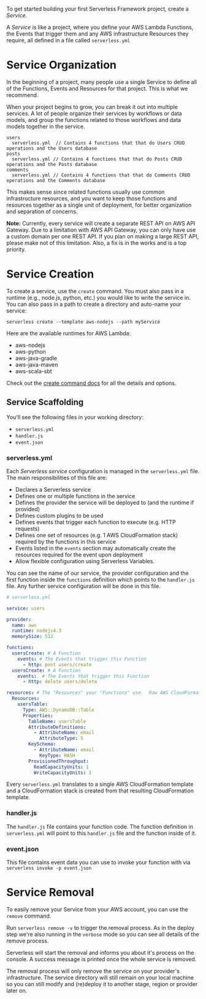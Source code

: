 <!--
title: Serverless Framework - AWS Lambda Guide - Projects & Services
menuText: Services
menuOrder: 3
description: How to manage and configure serverless services, containing your AWS Lambda functions, their events and infrastructure resources.
layout: Doc
-->

To get started building your first Serverless Framework project, create a *Service*.

A *Service* is like a project, where you define your AWS Lambda Functions, the Events that trigger them and any AWS infrastructure Resources they require, all defined in a file called `serverless.yml`

# Service Organization

In the beginning of a project, many people use a single Service to define all of the Functions, Events and Resources for that project.  This is what we recommend.

When your project begins to grow, you can break it out into multiple services.  A lot of people organize their services by workflows or data models, and group the functions related to those workflows and data models together in the service.

```
users
  serverless.yml  // Contains 4 functions that that do Users CRUD operations and the Users database
posts
  serverless.yml // Contains 4 functions that that do Posts CRUD operations and the Posts database
comments
  serverless.yml // Contains 4 functions that that do Comments CRUD operations and the Comments database
```
This makes sense since related functions usually use common infrastructure resources, and you want to keep those functions and resources together as a single unit of deployment, for better organization and separation of concerns.

**Note:** Currently, every service will create a separate REST API on AWS API Gateway.  Due to a limitation with AWS API Gateway, you can only have use a custom domain per one REST API.  If you plan on making a large REST API, please make not of this limitation.  Also, a fix is in the works and is a top priority.

# Service Creation

To create a service, use the `create` command. You must also pass in a runtime (e.g., node.js, python, etc.) you would like to write the service in.  You can also pass in a path to create a directory and auto-name your service:

```
serverless create --template aws-nodejs --path myService
```

Here are the available runtimes for AWS Lambda:

* aws-nodejs
* aws-python
* aws-java-gradle
* aws-java-maven
* aws-scala-sbt

Check out the [create command docs](../cli-reference/create) for all the details and options.

## Service Scaffolding

You'll see the following files in your working directory:
- `serverless.yml`
- `handler.js`
- `event.json`

### serverless.yml

Each *Serverless service* configuration is managed in the `serverless.yml` file. The main responsibilities of this file are:

  - Declares a Serverless service
  - Defines one or multiple functions in the service
  - Defines the provider the service will be deployed to (and the runtime if provided)
  - Defines custom plugins to be used
  - Defines events that trigger each function to execute (e.g. HTTP requests)
  - Defines one set of resources (e.g. 1 AWS CloudFormation stack) required by the functions in this service
  - Events listed in the `events` section may automatically create the resources required for the event upon deployment
  - Allow flexible configuration using Serverless Variables.

You can see the name of our service, the provider configuration and the first function inside the `functions` definition which points to the `handler.js` file. Any further service configuration will be done in this file.

```yml
# serverless.yml

service: users

provider:
  name: aws
  runtime: nodejs4.3
  memorySize: 512

functions:
  usersCreate: # A Function
    events: # The Events that trigger this Function
      - http: post users/create
  usersCreate: # A Function
    events:  # The Events that trigger this Function
      - http: delete users/delete

resources: # The "Resources" your "Functions" use.  Raw AWS CloudFormation goes in here.
  Resources:
    usersTable:
      Type: AWS::DynamoDB::Table
      Properties:
        TableName: usersTable
        AttributeDefinitions:
          - AttributeName: email
            AttributeType: S
        KeySchema:
          - AttributeName: email
            KeyType: HASH
        ProvisionedThroughput:
          ReadCapacityUnits: 1
          WriteCapacityUnits: 1
```

Every `serverless.yml` translates to a single AWS CloudFormation template and a CloudFormation stack is created from that resulting CloudFormation template.

### handler.js

The `handler.js` file contains your function code. The function definition in `serverless.yml` will point to this `handler.js` file and the function inside of it.

### event.json

This file contains event data you can use to invoke your function with via `serverless invoke -p event.json`

# Service Removal

To easily remove your Service from your AWS account, you can use the `remove` command.

Run `serverless remove -v` to trigger the removal process. As in the deploy step we're also running in the `verbose` mode so you can see all details of the remove process.

Serverless will start the removal and informs you about it's process on the console. A success message is printed once the whole service is removed.

The removal process will only remove the service on your provider's infrastructure. The service directory will still remain on your local machine so you can still modify and (re)deploy it to another stage, region or provider later on.